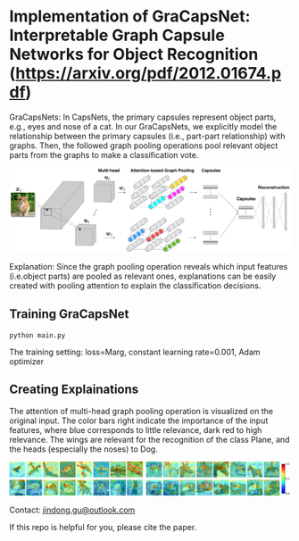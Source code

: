 
# Implementation of GraCapsNet: Interpretable Graph Capsule Networks for Object Recognition (https://arxiv.org/pdf/2012.01674.pdf)

GraCapsNets: In CapsNets, the primary capsules represent object parts, e.g., eyes and nose of a cat. In our GraCapsNets, we explicitly model the relationship between the primary capsules (i.e., part-part relationship) with graphs. Then, the followed graph pooling operations pool relevant object parts from the graphs to make a classification vote. 

![Overview](imgs/overview.png)

Explanation: Since the graph pooling operation reveals which input features (i.e.object parts) are pooled as relevant ones, explanations can be easily created with pooling attention to explain the classification decisions.


## Training GraCapsNet
```
python main.py
```
The training setting: loss=Marg, constant learning rate=0.001, Adam optimizer

## Creating Explainations
The attention of multi-head graph pooling operation is visualized on the original input. The color bars right indicate the importance of the input features, where blue corresponds to little
relevance, dark red to high relevance. The wings are relevant for the recognition of the class
Plane, and the heads (especially the noses) to Dog.

![Exp](imgs/cifar10_exp.png)

Contact: jindong.gu@outlook.com

If this repo is helpful for you, please cite the paper.

